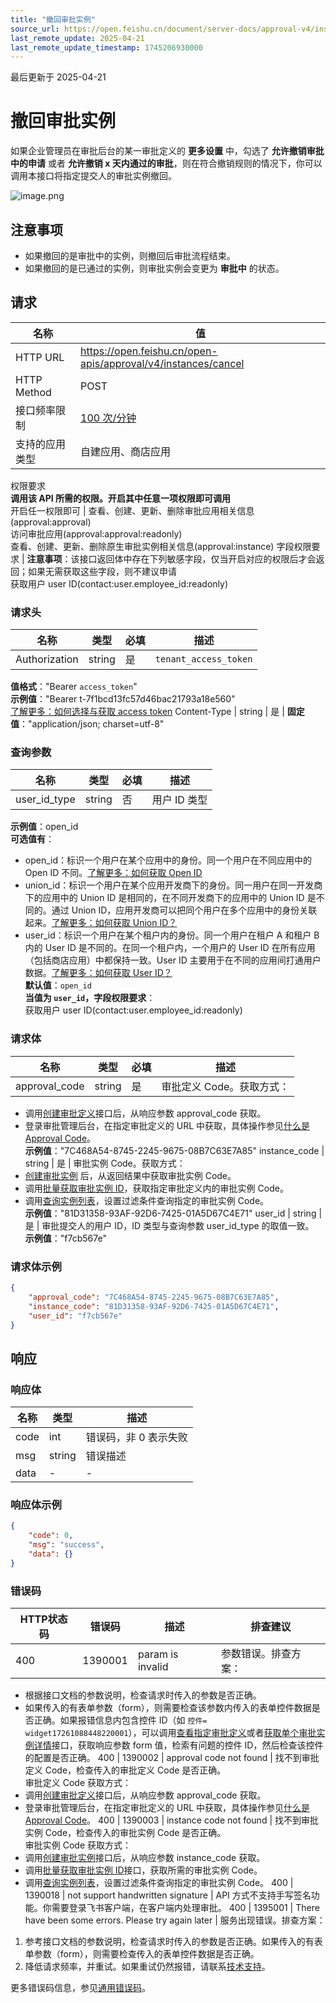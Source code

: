 ```yaml
---
title: "撤回审批实例"
source_url: https://open.feishu.cn/document/server-docs/approval-v4/instance/cancel
last_remote_update: 2025-04-21
last_remote_update_timestamp: 1745206930000
---
```

最后更新于 2025-04-21

# 撤回审批实例

如果企业管理员在审批后台的某一审批定义的 **更多设置** 中，勾选了 **允许撤销审批中的申请** 或者 **允许撤销 x 天内通过的审批**，则在符合撤销规则的情况下，你可以调用本接口将指定提交人的审批实例撤回。

![image.png](https://sf3-cn.feishucdn.com/obj/open-platform-opendoc/0fa2d2e821074146781c1750e54fc7f6_FECsrbxOXW.png?height=278&maxWidth=550&width=1383)

## 注意事项

- 如果撤回的是审批中的实例，则撤回后审批流程结束。
- 如果撤回的是已通过的实例，则审批实例会变更为 **审批中** 的状态。

## 请求
名称 | 值
---|---
HTTP URL | https://open.feishu.cn/open-apis/approval/v4/instances/cancel
HTTP Method | POST
接口频率限制 | [100 次/分钟](https://open.feishu.cn/document/ukTMukTMukTM/uUzN04SN3QjL1cDN)
支持的应用类型 | 自建应用、商店应用
权限要求  
            **调用该 API 所需的权限。开启其中任意一项权限即可调用**  
            开启任一权限即可 | 查看、创建、更新、删除审批应用相关信息(approval:approval)  
            访问审批应用(approval:approval:readonly)  
            查看、创建、更新、删除原生审批实例相关信息(approval:instance)
字段权限要求 | **注意事项**：该接口返回体中存在下列敏感字段，仅当开启对应的权限后才会返回；如果无需获取这些字段，则不建议申请  
        获取用户 user ID(contact:user.employee_id:readonly)

### 请求头

名称 | 类型 | 必填 | 描述
--- | --- | --- | ---
Authorization | string | 是 | `tenant_access_token`  
**值格式**："Bearer `access_token`"  
**示例值**："Bearer t-7f1bcd13fc57d46bac21793a18e560"  
[了解更多：如何选择与获取 access token](https://open.feishu.cn/document/uAjLw4CM/ugTN1YjL4UTN24CO1UjN/trouble-shooting/how-to-choose-which-type-of-token-to-use)
Content-Type | string | 是 | **固定值**："application/json; charset=utf-8"

### 查询参数

名称 | 类型 | 必填 | 描述
--- | --- | --- | ---
user_id_type | string | 否 | 用户 ID 类型  
**示例值**：open_id  
**可选值有**：  
- open_id：标识一个用户在某个应用中的身份。同一个用户在不同应用中的 Open ID 不同。[了解更多：如何获取 Open ID](https://open.feishu.cn/document/uAjLw4CM/ugTN1YjL4UTN24CO1UjN/trouble-shooting/how-to-obtain-openid)  
- union_id：标识一个用户在某个应用开发商下的身份。同一用户在同一开发商下的应用中的 Union ID 是相同的，在不同开发商下的应用中的 Union ID 是不同的。通过 Union ID，应用开发商可以把同个用户在多个应用中的身份关联起来。[了解更多：如何获取 Union ID？](https://open.feishu.cn/document/uAjLw4CM/ugTN1YjL4UTN24CO1UjN/trouble-shooting/how-to-obtain-union-id)  
- user_id：标识一个用户在某个租户内的身份。同一个用户在租户 A 和租户 B 内的 User ID 是不同的。在同一个租户内，一个用户的 User ID 在所有应用（包括商店应用）中都保持一致。User ID 主要用于在不同的应用间打通用户数据。[了解更多：如何获取 User ID？](https://open.feishu.cn/document/uAjLw4CM/ugTN1YjL4UTN24CO1UjN/trouble-shooting/how-to-obtain-user-id)  
**默认值**：`open_id`  
**当值为 `user_id`，字段权限要求**：  
获取用户 user ID(contact:user.employee_id:readonly)

### 请求体

名称 | 类型 | 必填 | 描述
--- | --- | --- | ---
approval_code | string | 是 | 审批定义 Code。获取方式：  
- 调用[创建审批定义](https://open.feishu.cn/document/uAjLw4CM/ukTMukTMukTM/reference/approval-v4/approval/create)接口后，从响应参数 approval_code 获取。  
- 登录审批管理后台，在指定审批定义的 URL 中获取，具体操作参见[什么是 Approval Code](https://open.feishu.cn/document/uAjLw4CM/ukTMukTMukTM/reference/approval-v4/approval/overview-of-approval-resources#8151e0ae)。  
**示例值**："7C468A54-8745-2245-9675-08B7C63E7A85"
instance_code | string | 是 | 审批实例 Code。获取方式：  
- [创建审批实例](https://open.feishu.cn/document/uAjLw4CM/ukTMukTMukTM/reference/approval-v4/instance/create) 后，从返回结果中获取审批实例 Code。  
- 调用[批量获取审批实例 ID](https://open.feishu.cn/document/uAjLw4CM/ukTMukTMukTM/reference/approval-v4/instance/list)，获取指定审批定义内的审批实例 Code。  
- 调用[查询实例列表](https://open.feishu.cn/document/uAjLw4CM/ukTMukTMukTM/reference/approval-v4/instance/query)，设置过滤条件查询指定的审批实例 Code。  
**示例值**："81D31358-93AF-92D6-7425-01A5D67C4E71"
user_id | string | 是 | 审批提交人的用户 ID，ID 类型与查询参数 user_id_type 的取值一致。  
**示例值**："f7cb567e"

### 请求体示例
```json
{
    "approval_code": "7C468A54-8745-2245-9675-08B7C63E7A85",
    "instance_code": "81D31358-93AF-92D6-7425-01A5D67C4E71",
    "user_id": "f7cb567e"
}
```

## 响应

### 响应体

名称 | 类型 | 描述
--- | --- | ---
code | int | 错误码，非 0 表示失败
msg | string | 错误描述
data | \- | \-

### 响应体示例
```json
{
    "code": 0,
    "msg": "success",
    "data": {}
}
```

### 错误码

HTTP状态码 | 错误码 | 描述 | 排查建议
--- | --- | --- | ---
400 | 1390001 | param is invalid | 参数错误。排查方案：  
- 根据接口文档的参数说明，检查请求时传入的参数是否正确。  
- 如果传入的有表单参数（form），则需要检查该参数内传入的表单控件数据是否正确。如果报错信息内包含控件 ID（如 `控件= widget17261088448220001`），可以调用[查看指定审批定义](https://open.feishu.cn/document/uAjLw4CM/ukTMukTMukTM/reference/approval-v4/approval/get)或者[获取单个审批实例详情](https://open.feishu.cn/document/uAjLw4CM/ukTMukTMukTM/reference/approval-v4/instance/get)接口，获取响应参数 form 值，检索有问题的控件 ID，然后检查该控件的配置是否正确。
400 | 1390002 | approval code not found | 找不到审批定义 Code，检查传入的审批定义 Code 是否正确。  
审批定义 Code 获取方式：  
- 调用[创建审批定义](https://open.feishu.cn/document/uAjLw4CM/ukTMukTMukTM/reference/approval-v4/approval/create)接口后，从响应参数 approval_code 获取。  
- 登录审批管理后台，在指定审批定义的 URL 中获取，具体操作参见[什么是 Approval Code](https://open.feishu.cn/document/uAjLw4CM/ukTMukTMukTM/reference/approval-v4/approval/overview-of-approval-resources#8151e0ae)。
400 | 1390003 | instance code not found | 找不到审批实例 Code，检查传入的审批实例 Code 是否正确。  
审批实例 Code 获取方式：  
- 调用[创建审批实例](https://open.feishu.cn/document/uAjLw4CM/ukTMukTMukTM/reference/approval-v4/instance/create)接口后，从响应参数 instance_code 获取。  
- 调用[批量获取审批实例 ID](https://open.feishu.cn/document/uAjLw4CM/ukTMukTMukTM/reference/approval-v4/instance/list)接口，获取所需的审批实例 Code。  
- 调用[查询实例列表](https://open.feishu.cn/document/uAjLw4CM/ukTMukTMukTM/reference/approval-v4/instance/query)，设置过滤条件查询指定的审批实例 Code。
400 | 1390018 | not support handwritten signature | API 方式不支持手写签名功能。你需要登录飞书客户端，在客户端内处理审批。
400 | 1395001 | There have been some errors. Please try again later | 服务出现错误。排查方案：  
1. 参考接口文档的参数说明，检查请求时传入的参数是否正确。如果传入的有表单参数（form），则需要检查传入的表单控件数据是否正确。  
2. 降低请求频率，并重试。如果重试仍然报错，请联系[技术支持](https://applink.feishu.cn/TLJpeNdW)。

更多错误码信息，参见[通用错误码](https://open.feishu.cn/document/ukTMukTMukTM/ugjM14COyUjL4ITN)。
